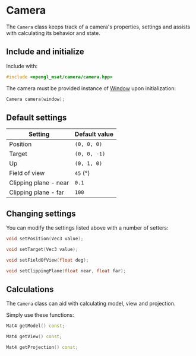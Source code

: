 # Camera

The ``Camera`` class keeps track of a camera's properties,
settings and assists with calculating its behavior and state.

## Include and initialize
Include with:

````c++
#include <opengl_msat/camera/camera.hpp>
````

The camera must be provided instance of [Window](../window/window.md) upon 
initialization:

````c++
Camera camera(window);
````

## Default settings
| Setting               | Default value  |
|-----------------------|----------------|
| Position              | ``(0, 0, 0)``  |
| Target                | ``(0, 0, -1)`` |
| Up                    | ``(0, 1, 0)``  |
| Field of view         | ``45`` (&deg;) |
| Clipping plane - near | ``0.1``        |
| Clipping plane - far  | ``100``        |

## Changing settings
You can modify the settings listed above with a number of setters:

````c++
void setPosition(Vec3 value);

void setTarget(Vec3 value);

void setFieldOfView(float deg);

void setClippingPlane(float near, float far);
````

## Calculations
The ``Camera`` class can aid with calculating model, view and projection.

Simply use these functions:

````c++
Mat4 getModel() const;

Mat4 getView() const;

Mat4 getProjection() const;
````

